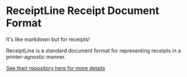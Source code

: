 # ReceiptLine Receipt Document Format

It's like markdown but for receipts!

ReceiptLine is a standard document format for representing receipts in a printer-agnostic manner.

[See their repository here for more details](https://github.com/receiptline/receiptline)
